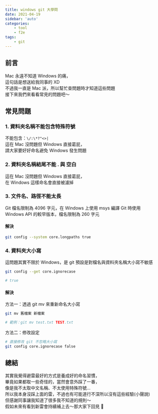 ```yaml
---
title: windows git 大學問
date: 2021-04-19
sidebar: 'auto'
categories:
    - tool
    - f2e
tags:
    - git
---
```


## 前言

Mac 永遠不知道 Windows 的痛，<br>
這句話是想送給我同事的 XD <br>
不過我一直是 Mac 派，所以幫忙查問題時才知道這些問題<br>
接下來我們來看看常見的問題吧～

## 常見問題

### 1. 資料夾名稱不能包含特殊符號

不能包含：`\/:\*?"<>|`<br>
這在 Mac 沒問題但 Windows 直接葛屁，<br>
請大家要好好命名避免 Windows 發生問題

### 2. 資料夾名稱結尾不能 . 與 空白

這在 Mac 沒問題但 Windows 直接葛屁，<br>
在 Windows 這樣命名會直接被濾掉

### 3. 文件名、路徑不能太長

Git 檔名限制為 4096 字元，在 Windows 上使用 msys 編譯 Git 時使用 Windows API 的較早版本，檔名限制為 260 字元

#### 解決

```bash
git config --system core.longpaths true
```

### 4. 資料夾大小寫

這問題其實不限於 Windows，是 git 預設是對檔名與資料夾名稱大小寫不敏感

```bash
git config --get core.ignorecase

# true
```

#### 解決

方法一：透過 git mv 來重新命名大小寫

```bash
git mv 舊檔案 新檔案

# 範例：git mv test.txt TEST.txt
```

方法二：修改設定

```bash
# 直接修改 git 不忽略大小寫
git config core.ignorecase false
```

## 總結

其實我覺得避雷最好的方式是養成好的命名習慣，<br>
畢竟如果都取一些奇怪的，當然會意外踩了一番，<br>
像是我不太取中文名稱、不太使用特殊符號...<br>
所以我本身沒踩上面的雷，不過也有可能道行不深所以沒有這些經驗(小聲說)<br>
但感謝同事讓我知道了很多我不知道的規則～<br>
假如未來有看到新雷會持續補上去～那大家下回見 👋
